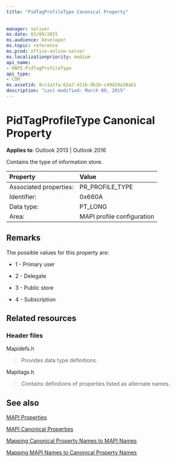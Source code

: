 ```yaml
---
title: "PidTagProfileType Canonical Property"
 
 
manager: soliver
ms.date: 03/09/2015
ms.audience: Developer
ms.topic: reference
ms.prod: office-online-server
ms.localizationpriority: medium
api_name:
- MAPI.PidTagProfileType
api_type:
- COM
ms.assetid: 9cc1a1fa-62a7-411b-9b2b-c49d24a38a61
description: "Last modified: March 09, 2015"
---
```


# PidTagProfileType Canonical Property

  
  
**Applies to**: Outlook 2013 | Outlook 2016 
  
Contains the type of information store.
  
|Property |Value |
|:-----|:-----|
|Associated properties:  <br/> |PR_PROFILE_TYPE  <br/> |
|Identifier:  <br/> |0x660A  <br/> |
|Data type:  <br/> |PT_LONG  <br/> |
|Area:  <br/> |MAPI profile configuration  <br/> |
   
## Remarks

The possible values for this property are:
  
- 1 - Primary user
    
- 2 - Delegate
    
- 3 - Public store
    
- 4 - Subscription
    
## Related resources

### Header files

Mapidefs.h
  
> Provides data type definitions.
    
Mapitags.h
  
> Contains definitions of properties listed as alternate names.
    
## See also



[MAPI Properties](mapi-properties.md)
  
[MAPI Canonical Properties](mapi-canonical-properties.md)
  
[Mapping Canonical Property Names to MAPI Names](mapping-canonical-property-names-to-mapi-names.md)
  
[Mapping MAPI Names to Canonical Property Names](mapping-mapi-names-to-canonical-property-names.md)

